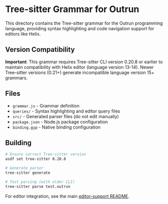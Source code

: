 # Tree-sitter Grammar for Outrun

This directory contains the Tree-sitter grammar for the Outrun programming language, providing syntax highlighting and code navigation support for editors like Helix.

## Version Compatibility

**Important**: This grammar requires Tree-sitter CLI version 0.20.8 or earlier to maintain compatibility with Helix editor (language version 13-14). Newer Tree-sitter versions (0.21+) generate incompatible language version 15+ grammars.

## Files

- `grammar.js` - Grammar definition
- `queries/` - Syntax highlighting and editor query files
- `src/` - Generated parser files (do not edit manually)
- `package.json` - Node.js package configuration
- `binding.gyp` - Native binding configuration

## Building

```bash
# Ensure correct Tree-sitter version
asdf set tree-sitter 0.20.8

# Generate parser
tree-sitter generate

# Test parsing (with older CLI)
tree-sitter parse test.outrun
```

For editor integration, see the main [editor-support README](../README.md).
